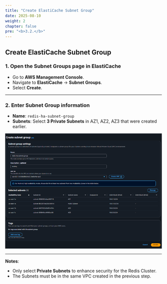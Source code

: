 ```yaml
---
title: "Create ElastiCache Subnet Group"
date: 2025-08-10
weight: 2
chapter: false
pre: "<b>3.2.</b>"
---
```


## Create ElastiCache Subnet Group

### 1. Open the Subnet Groups page in ElastiCache
- Go to **AWS Management Console**.
- Navigate to **ElastiCache** → **Subnet Groups**.
- Select **Create**.

---

### 2. Enter Subnet Group information
- **Name**: `redis-ha-subnet-group`
- **Subnets**: Select **3 Private Subnets** in AZ1, AZ2, AZ3 that were created earlier.

![ElastiCache Subnet Group](/images/2.prerequisite/prerequisite-13.png)

---

**Notes**:  
- Only select **Private Subnets** to enhance security for the Redis Cluster.
- The Subnets must be in the same VPC created in the previous step.
